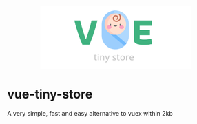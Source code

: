 <p align="center"><a href="http://emanuelcapurro.com"><img src="logo.png"  width="350px" /></a></p>

# vue-tiny-store
A very simple, fast and easy alternative to vuex within 2kb
